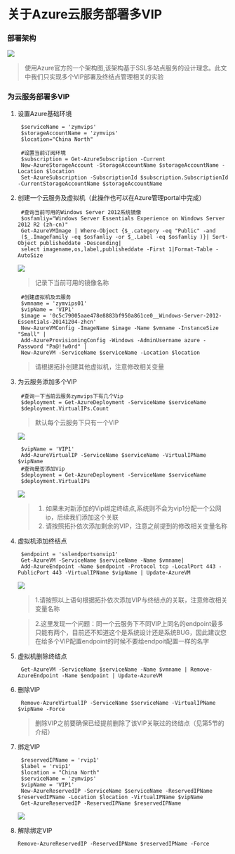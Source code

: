# 关于Azure云服务部署多VIP #


### 部署架构 ###



![](http://i.imgur.com/T6lVMkb.png)

> 使用Azure官方的一个架构图,该架构基于SSL多站点服务的设计理念。此文中我们只实现多个VIP部署及终结点管理相关的实验

### 为云服务部署多VIP ###

1. 设置Azure基础环境
        
    	
		$serviceName = 'zymvips'
		$storageAccountName = 'zymvips'
		$location="China North"
        
		#设置当前订阅环境
		$subscription = Get-AzureSubscription -Current
		New-AzureStorageAccount -StorageAccountName $storageAccountName -Location $location
		Set-AzureSubscription -SubscriptionId $subscription.SubscriptionId -CurrentStorageAccountName $storageAccountName  
    	
1. 创建一个云服务及虚拟机（此操作也可以在Azure管理portal中完成）
		
		#查询当前可用的Windows Server 2012系统镜像
		$osfamliy="Windows Server Essentials Experience on Windows Server 2012 R2 (zh-cn)"
		Get-AzureVMImage | Where-Object {$_.category -eq "Public" -and 
		($_.ImageFamily -eq $osfamliy -or $_.Label -eq $osfamliy )}| Sort-Object publisheddate -Descending|
		select imagename,os,label,publisheddate -First 1|Format-Table -AutoSize 

	
	![](http://i.imgur.com/V6TE0tn.png)
	
	
	> 记录下当前可用的镜像名称
		
		#创建虚拟机及云服务
		$vmname = 'zymvips01'
		$vipName = 'VIP1'
		$image = '0c5c79005aae478e8883bf950a861ce0__Windows-Server-2012-Essentials-20141204-zhcn'
		New-AzureVMConfig -ImageName $image -Name $vmname -InstanceSize "Small" |
		Add-AzureProvisioningConfig -Windows -AdminUsername azure -Password "Pa@!!w0rd" |
		New-AzureVM -ServiceName $serviceName -Location $location 
	
	> 请根据拓扑创建其他虚拟机，注意修改相关变量

2. 为云服务添加多个VIP
		
		#查询一下当前云服务zymvips下有几个Vip
		$deployment = Get-AzureDeployment -ServiceName $serviceName
		$deployment.VirtualIPs.Count

	> 默认每个云服务下只有一个VIP	

	![](http://i.imgur.com/FCulEQE.png)

		$vipName = 'VIP1'
		Add-AzureVirtualIP -ServiceName $serviceName -VirtualIPName $vipName
		#查询是否添加Vip
		$deployment = Get-AzureDeployment -ServiceName $serviceName
		$deployment.VirtualIPs
	
	![](http://i.imgur.com/amBvVUy.png)
	
	>1. 如果未对新添加的Vip绑定终结点,系统则不会为vip1分配一个公网ip，后续我们添加这个关联
	>2. 请按照拓扑依次添加剩余的VIP，注意之前提到的修改相关变量名称

3. 虚拟机添加终结点
		
		$endpoint = 'sslendportsonvip1'
		Get-AzureVM -ServiceName $serviceName -Name $vmname| 
		Add-AzureEndpoint -Name $endpoint -Protocol tcp -LocalPort 443 -PublicPort 443 -VirtualIPName $vipName | Update-AzureVM
	
	![](http://i.imgur.com/KSWUZ1W.png)

	>1.请按照以上语句根据拓扑依次添加VIP与终结点的关联，注意修改相关变量名称
	
	>2.这里发现一个问题：同一个云服务下不同VIP上同名的endpoint最多只能有两个，目前还不知道这个是系统设计还是系统BUG，因此建议您在给多个VIP配置endpoint的时候不要给endpoit配置一样的名字
4. 虚拟机删除终结点
		
		Get-AzureVM -ServiceName $serviceName -Name $vmname | Remove-AzureEndpoint -Name $endpoint | Update-AzureVM

5. 删除VIP

		Remove-AzureVirtualIP -ServiceName $serviceName -VirtualIPName $vipName -Force
	
	> 删除VIP之前要确保已经提前删除了该VIP关联过的终结点（见第5节的介绍）
6. 绑定VIP

		$reservedIPName = 'rvip1'
		$label = 'rvip1'
		$location = "China North"
		$serviceName = 'zymvips'
		$vipName = 'VIP1'
		New-AzureReservedIP -ServiceName $serviceName -ReservedIPName $reservedIPName -Location $location -VirtualIPName $vipName
		Get-AzureReservedIP -ReservedIPName $reservedIPName

	![](http://i.imgur.com/VBy0B9P.png)
	
7.	解除绑定VIP
		
		Remove-AzureReservedIP -ReservedIPName $reservedIPName -Force
